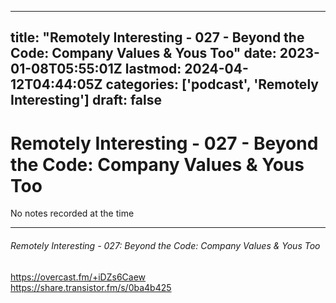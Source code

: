
---
title: "Remotely Interesting - 027 - Beyond the Code: Company Values & Yous Too"
date: 2023-01-08T05:55:01Z
lastmod: 2024-04-12T04:44:05Z
categories: ['podcast', 'Remotely Interesting']
draft: false
---


# Remotely Interesting - 027 - Beyond the Code: Company Values & Yous Too

No notes recorded at the time

- - -
###### Remotely Interesting - 027: Beyond the Code: Company Values & Yous Too

https://overcast.fm/+iDZs6Caew  
https://share.transistor.fm/s/0ba4b425

<!-- #public #podcast #Remotely Interesting# -->

<!-- {BearID:9844F214-B325-4126-B717-92740231074F-28016-00002D97FF1069DF} -->
